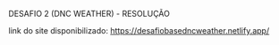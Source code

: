 DESAFIO 2 (DNC WEATHER) - RESOLUÇÃO

link do site disponibilizado: https://desafiobasedncweather.netlify.app/
